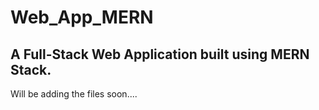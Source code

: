# Web_App_MERN
## A Full-Stack Web Application built using MERN Stack.

Will be adding the files soon....
